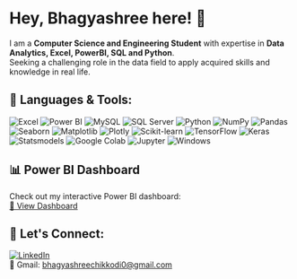 # Hey, Bhagyashree here! 👋  

I am a **Computer Science and Engineering Student** with expertise in **Data Analytics, Excel, PowerBI, SQL and Python**.  
Seeking a challenging role in the data field to apply acquired skills and knowledge in real life.

## 🚀 Languages & Tools:
![Excel](https://img.shields.io/badge/Excel-217346?style=flat&logo=microsoft-excel&logoColor=white)
![Power BI](https://img.shields.io/badge/PowerBI-F2C811?style=flat&logo=power-bi&logoColor=black)
![MySQL](https://img.shields.io/badge/MySQL-4479A1?style=flat&logo=mysql&logoColor=white)
![SQL Server](https://img.shields.io/badge/SQL%20Server-CC2927?style=flat&logo=microsoft-sql-server&logoColor=white)
![Python](https://img.shields.io/badge/Python-3776AB?style=flat&logo=python&logoColor=white)
![NumPy](https://img.shields.io/badge/NumPy-013243?style=flat&logo=numpy&logoColor=white)
![Pandas](https://img.shields.io/badge/Pandas-150458?style=flat&logo=pandas&logoColor=white)
![Seaborn](https://img.shields.io/badge/Seaborn-008080?style=flat)
![Matplotlib](https://img.shields.io/badge/Matplotlib-11557c?style=flat)
![Plotly](https://img.shields.io/badge/Plotly-3f4f75?style=flat&logo=plotly&logoColor=white)
![Scikit-learn](https://img.shields.io/badge/Scikit--learn-F7931E?style=flat&logo=scikit-learn&logoColor=white)
![TensorFlow](https://img.shields.io/badge/TensorFlow-FF6F00?style=flat&logo=tensorflow&logoColor=white)
![Keras](https://img.shields.io/badge/Keras-D00000?style=flat&logo=keras&logoColor=white)
![Statsmodels](https://img.shields.io/badge/Statsmodels-005A9C?style=flat)
![Google Colab](https://img.shields.io/badge/Colab-F9AB00?style=flat&logo=google-colab&logoColor=white)
![Jupyter](https://img.shields.io/badge/Jupyter-F37626?style=flat&logo=jupyter&logoColor=white)
![Windows](https://img.shields.io/badge/Windows-0078D6?style=flat&logo=windows&logoColor=white)

## 📊 Power BI Dashboard
Check out my interactive Power BI dashboard:  
[🔗 View Dashboard](https://app.powerbi.com/links/BimziP6GM6?ctid=c6e549b3-5f45-4032-aae9-d4244dc5b2c4&pbi_source=linkShare)

## 🤝 Let's Connect:
[![LinkedIn](https://img.shields.io/badge/LinkedIn-0A66C2?style=flat&logo=linkedin&logoColor=white)](https://www.linkedin.com/in/bhagyashree-chikkodi-ab117824b/)  
📧 Gmail: bhagyashreechikkodi0@gmail.com
